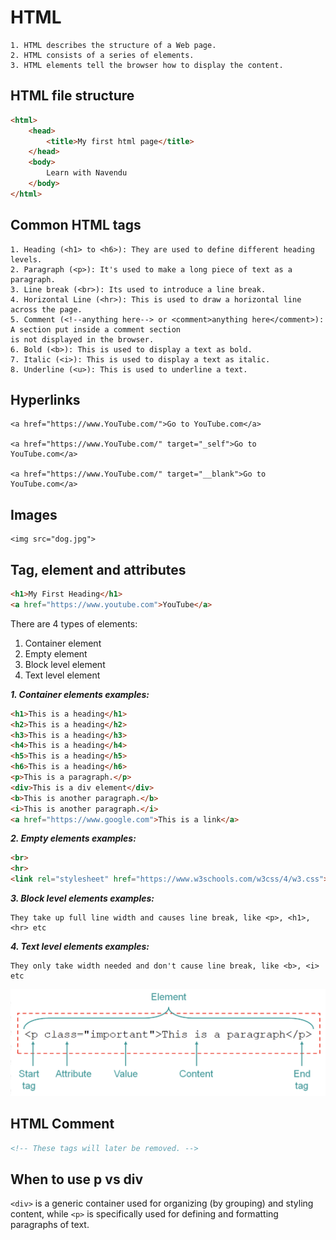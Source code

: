 # HTML
    1. HTML describes the structure of a Web page.
    2. HTML consists of a series of elements.
    3. HTML elements tell the browser how to display the content.

## HTML file structure
```html
<html>
    <head>
        <title>My first html page</title>
    </head>
    <body>
        Learn with Navendu
    </body>
</html>
```

## Common HTML tags
    1. Heading (<h1> to <h6>): They are used to define different heading levels.
    2. Paragraph (<p>): It's used to make a long piece of text as a paragraph.
    3. Line break (<br>): Its used to introduce a line break.
    4. Horizontal Line (<hr>): This is used to draw a horizontal line across the page.
    5. Comment (<!--anything here--> or <comment>anything here</comment>): A section put inside a comment section
    is not displayed in the browser.
    6. Bold (<b>): This is used to display a text as bold.
    7. Italic (<i>): This is used to display a text as italic.
    8. Underline (<u>): This is used to underline a text.

## Hyperlinks
    <a href="https://www.YouTube.com/">Go to YouTube.com</a>

    <a href="https://www.YouTube.com/" target="_self">Go to YouTube.com</a>
    
    <a href="https://www.YouTube.com/" target="__blank">Go to YouTube.com</a>


## Images
    <img src="dog.jpg">

## Tag, element and attributes
```html
<h1>My First Heading</h1>
<a href="https://www.youtube.com">YouTube</a>
```
There are 4 types of elements:
1. Container element
2. Empty element
3. Block level element
4. Text level element

___1. Container elements examples:___
```html
<h1>This is a heading</h1>
<h2>This is a heading</h2>
<h3>This is a heading</h3>
<h4>This is a heading</h4>
<h5>This is a heading</h5>
<h6>This is a heading</h6>
<p>This is a paragraph.</p>
<div>This is a div element</div>
<b>This is another paragraph.</b>
<i>This is another paragraph.</i>
<a href="https://www.google.com">This is a link</a>
```

___2. Empty elements examples:___

```html
<br>
<hr>
<link rel="stylesheet" href="https://www.w3schools.com/w3css/4/w3.css">
```

___3. Block level elements examples:___

    They take up full line width and causes line break, like <p>, <h1>, <hr> etc

___4. Text level elements examples:___
    
    They only take width needed and don't cause line break, like <b>, <i> etc

![Alt text](images/tag.png)

## HTML Comment
```html
<!-- These tags will later be removed. -->
```

## When to use p vs div
`<div>` is a generic container used for organizing (by grouping) and styling content, while `<p>` is specifically used for defining and formatting paragraphs of text.  
